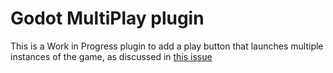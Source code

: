 # Godot MultiPlay plugin

This is a Work in Progress plugin to add a play button that launches multiple
instances of the game, as discussed in [this issue](https://github.com/godotengine/godot/issues/7008)